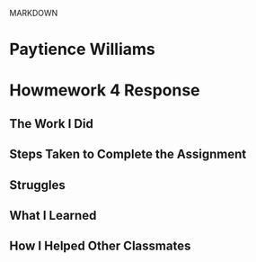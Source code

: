 MARKDOWN
# Paytience Williams

# Howmework 4 Response

## The Work I Did



## Steps Taken to Complete the Assignment



## Struggles



## What I Learned



## How I Helped Other Classmates
